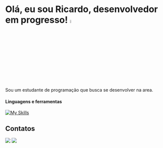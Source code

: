 # Olá, eu sou Ricardo, desenvolvedor em progresso! <a href="https://www.gautamkrishnar.com/"><img src="https://media.giphy.com/media/hvRJCLFzcasrR4ia7z/giphy.gif" width="5%"></a>

Sou um estudante de programação que busca se desenvolver na area.

#### Linguagens e ferramentas
[![My Skills](https://skillicons.dev/icons?i=java,py,django,arduino,html,css,eclipse,replit)](https://skillicons.dev)
  
## Contatos
<div> 
<a href="https://www.instagram.com/ricardo.filh0/" target="_blank"><img src="https://img.shields.io/badge/-Instagram-%23E4405F?style=for-the-badge&logo=instagram&logoColor=white" target="_blank"></a>
<a href="https://www.linkedin.com/in/ricardo-filho-b38567268" target="_blank"><img src="https://img.shields.io/badge/-LinkedIn-%230077B5?style=for-the-badge&logo=linkedin&logoColor=white" target="_blank"></a> 
</div>
